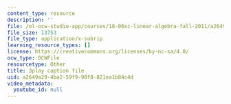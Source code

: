 ```yaml
---
content_type: resource
description: ''
file: /ol-ocw-studio-app/courses/18-06sc-linear-algebra-fall-2011/a2649a294ba259f998f8821ea1b84c4d_rMv2rDiOTsI.vtt
file_size: 13753
file_type: application/x-subrip
learning_resource_types: []
license: https://creativecommons.org/licenses/by-nc-sa/4.0/
ocw_type: OCWFile
resourcetype: Other
title: 3play caption file
uid: a2649a29-4ba2-59f9-98f8-821ea1b84c4d
video_metadata:
  youtube_id: null
---
```

